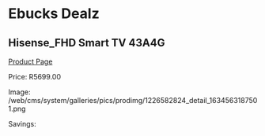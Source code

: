 
# Ebucks Dealz
## Hisense_FHD Smart TV 43A4G
[Product Page](https://www.ebucks.com/web/shop/productSelected.do?prodId=1226582824&catId=363628262)

Price: R5699.00

Image: /web/cms/system/galleries/pics/prodimg/1226582824_detail_1634563187501.png

Savings: 


	